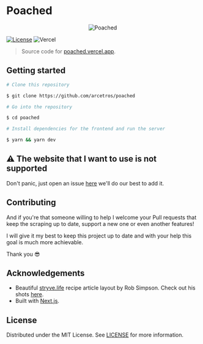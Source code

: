 # Poached

<p align="center">
    <img align=center src="https://repository-images.githubusercontent.com/552452933/354f1931-3717-4e8a-8175-56af9c5bbcb1" alt="Poached" /></br>
</p>

[![License](https://img.shields.io/github/license/arcetros/poached)](https://github.com/arcetros/poached/blob/main/LICENSE)
![Vercel](https://therealsujitk-vercel-badge.vercel.app/?app=poached.vercel.app)

> Source code for [poached.vercel.app](https://poached.vercel.app).

## Getting started
```bash
# Clone this repository

$ git clone https://github.com/arcetros/poached

# Go into the repository

$ cd poached

# Install dependencies for the frontend and run the server

$ yarn && yarn dev
```

## ⚠ The website that I want to use is not supported
Don't panic, just open an issue [here](https://github.com/arcetros/poached/issues) we'll do our best  to add it. 

## Contributing
And if you're that someone willing to help I welcome your Pull requests that keep the scraping up to date, support a new one or even another features!

I will give it my best to keep this project up to date and with your help this goal is much more achievable.

Thank you 😎

## Acknowledgements
- Beautiful [stryve.life](https://stryve.life/) recipe article layout by Rob Simpson. Check out his shots [here](https://dribbble.com/robsimpson).
- Built with [Next.js](https://nextjs.org/).
 
##  License

Distributed under the MIT License. See [LICENSE](https://github.com/arcetros/poached/blob/main/LICENSE) for more information.
